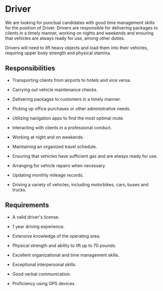 # Driver

We are looking for punctual candidates with good time management skills for the position of Driver. Drivers are responsible for delivering packages to clients in a timely manner, working on nights and weekends and ensuring that vehicles are always ready for use, among other duties.

Drivers will need to lift heavy objects and load them into their vehicles, requiring upper body strength and physical stamina.

## Responsibilities

* Transporting clients from airports to hotels and vice versa.

* Carrying out vehicle maintenance checks.

* Delivering packages to customers in a timely manner.

* Picking up office purchases or other administrative needs.

* Utilizing navigation apps to find the most optimal route.

* Interacting with clients in a professional conduct.

* Working at night and on weekends.

* Maintaining an organized travel schedule.

* Ensuring that vehicles have sufficient gas and are always ready for use.

* Arranging for vehicle repairs when necessary.

* Updating monthly mileage records.

* Driving a variety of vehicles, including motorbikes, cars, buses and trucks.

## Requirements

* A valid driver's license.

* 1 year driving experience.

* Extensive knowledge of the operating area.

* Physical strength and ability to lift up to 70 pounds.

* Excellent organizational and time management skills.

* Exceptional interpersonal skills.

* Good verbal communication.

* Proficiency using GPS devices.

